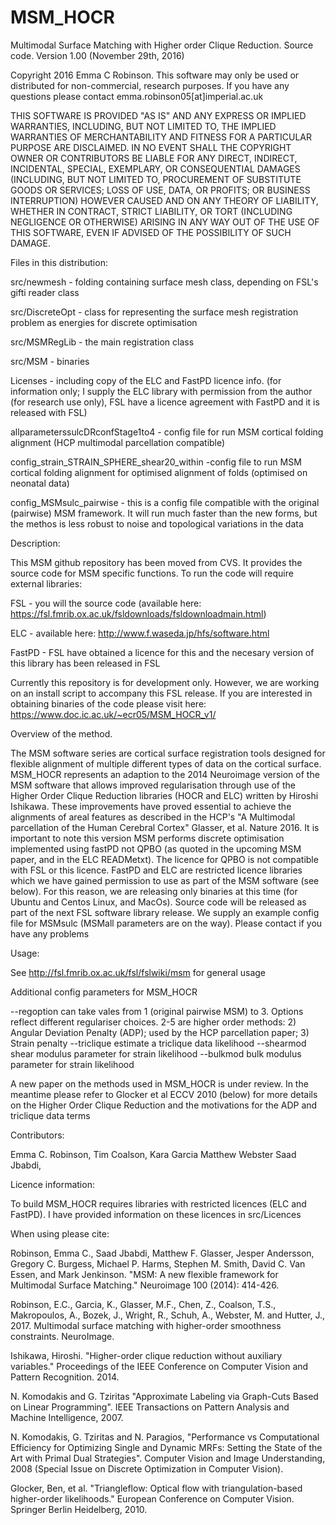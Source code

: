 # MSM_HOCR
Multimodal Surface Matching with Higher order Clique Reduction. Source code. Version 1.00 (November 29th, 2016)

Copyright 2016 Emma C Robinson. This software may only be used or distributed for non-commercial, research purposes. If you have any questions please contact emma.robinson05[at]imperial.ac.uk

THIS SOFTWARE IS PROVIDED "AS IS" AND ANY EXPRESS OR IMPLIED WARRANTIES, INCLUDING, BUT NOT LIMITED TO, THE IMPLIED WARRANTIES OF MERCHANTABILITY AND FITNESS FOR A PARTICULAR PURPOSE ARE DISCLAIMED. IN NO EVENT SHALL THE COPYRIGHT OWNER OR CONTRIBUTORS BE LIABLE FOR ANY DIRECT, INDIRECT, INCIDENTAL, SPECIAL, EXEMPLARY, OR CONSEQUENTIAL DAMAGES (INCLUDING, BUT NOT LIMITED TO, PROCUREMENT OF SUBSTITUTE GOODS OR SERVICES; LOSS OF USE, DATA, OR PROFITS; OR BUSINESS INTERRUPTION) HOWEVER CAUSED AND ON ANY THEORY OF LIABILITY, WHETHER IN CONTRACT, STRICT LIABILITY, OR TORT (INCLUDING NEGLIGENCE OR OTHERWISE) ARISING IN ANY WAY OUT OF THE USE OF THIS SOFTWARE, EVEN IF ADVISED OF THE POSSIBILITY OF SUCH DAMAGE.

Files in this distribution: 

src/newmesh - folding containing surface mesh class, depending on FSL's gifti reader class

src/DiscreteOpt - class for representing the surface mesh registration problem as energies for discrete optimisation

src/MSMRegLib - the main registration class

src/MSM - binaries

Licenses - including copy of the ELC and FastPD licence info.  (for information only; I supply the ELC library with permission from the author (for research use only), FSL have a licence agreement with FastPD and it is released with FSL)

allparameterssulcDRconfStage1to4 - config file for run MSM cortical folding alignment (HCP multimodal parcellation compatible)

config_strain_STRAIN_SPHERE_shear20_within -config file to run MSM cortical folding alignment for optimised alignment of folds (optimised on neonatal data)

config_MSMsulc_pairwise - this is a config file compatible with the original (pairwise) MSM framework. It will run much faster than the new forms, but the methos is less robust to noise and topological variations in the data 

Description: 

This MSM github repository has been moved from CVS. It provides the source code for MSM specific functions. To run the code will require external libraries:

FSL - you will the source code (available here: https://fsl.fmrib.ox.ac.uk/fsldownloads/fsldownloadmain.html)

ELC - available here: http://www.f.waseda.jp/hfs/software.html

FastPD - FSL have obtained a licence for this and the necesary version of this library has been released in FSL

Currently this repository is for development only. However, we are working on an install script to accompany this FSL release. If you are interested in obtaining binaries of the code please visit here: https://www.doc.ic.ac.uk/~ecr05/MSM_HOCR_v1/

Overview of the method.

The MSM software series are cortical surface registration tools designed for flexible alignment of multiple different types of data on the cortical surface. MSM_HOCR represents an adaption to the 2014 Neuroimage version of the MSM software that allows improved regularisation through use of the Higher Order Clique Reduction libraries (HOCR and ELC) written by Hiroshi Ishikawa. These improvements have proved essential to achieve the alignments of areal features as described in the HCP's "A Multimodal parcellation of the Human Cerebral Cortex" Glasser, et al. Nature 2016. It is important to note this version MSM performs discrete optimisation implemented using fastPD not QPBO (as quoted in the upcoming MSM paper, and in the ELC READMetxt). The licence for QPBO is not compatible with FSL or this licence. FastPD and ELC are restricted licence libraries which we have gained permission to use as part of the MSM software (see below). For this reason, we are releasing only binaries at this time (for Ubuntu and Centos Linux, and MacOs). Source code will be released as part of the next FSL software library release. We supply an example config file for MSMsulc (MSMall parameters are on the way). Please contact if you have any problems

Usage: 

See http://fsl.fmrib.ox.ac.uk/fsl/fslwiki/msm for general usage

Additional config parameters for MSM_HOCR 

--regoption can take vales from 1 (original pairwise MSM) to 3. Options reflect different regulariser choices. 2-5 are higher order methods: 2) Angular Deviation Penalty (ADP); used by the HCP parcellation paper; 3) Strain penalty --triclique estimate a triclique data likelihood --shearmod shear modulus parameter for strain likelihood --bulkmod bulk modulus parameter for strain likelihood 

A new paper on the methods used in MSM_HOCR is under review. In the meantime please refer to Glocker et al ECCV 2010 (below) for more details on the Higher Order Clique Reduction and the motivations for the ADP and triclique data terms 

Contributors: 

Emma C. Robinson, Tim Coalson, Kara Garcia Matthew Webster Saad Jbabdi, 

Licence information: 

To build MSM_HOCR requires libraries with restricted licences (ELC and FastPD). I have provided information on these licences in src/Licences

When using please cite:

Robinson, Emma C., Saad Jbabdi, Matthew F. Glasser, Jesper Andersson, Gregory C. Burgess, Michael P. Harms, Stephen M. Smith, David C. Van Essen, and Mark Jenkinson. "MSM: A new flexible framework for Multimodal Surface Matching." Neuroimage 100 (2014): 414-426.

Robinson, E.C., Garcia, K., Glasser, M.F., Chen, Z., Coalson, T.S., Makropoulos, A., Bozek, J., Wright, R., Schuh, A., Webster, M. and Hutter, J., 2017. Multimodal surface matching with higher-order smoothness constraints. NeuroImage.

Ishikawa, Hiroshi. "Higher-order clique reduction without auxiliary variables." Proceedings of the IEEE Conference on Computer Vision and Pattern Recognition. 2014.

N. Komodakis and G. Tziritas "Approximate Labeling via Graph-Cuts Based on Linear Programming". IEEE Transactions on Pattern Analysis and Machine Intelligence, 2007.

N. Komodakis, G. Tziritas and N. Paragios, "Performance vs Computational Efficiency for Optimizing Single and Dynamic MRFs: Setting the State of the Art with Primal Dual Strategies". Computer Vision and Image Understanding, 2008 (Special Issue on Discrete Optimization in Computer Vision).

Glocker, Ben, et al. "Triangleflow: Optical flow with triangulation-based higher-order likelihoods." European Conference on Computer Vision. Springer Berlin Heidelberg, 2010.
